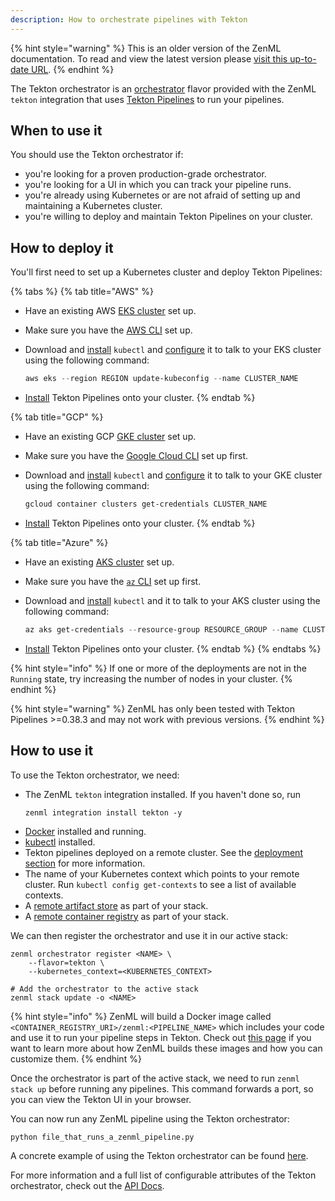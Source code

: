 ```yaml
---
description: How to orchestrate pipelines with Tekton
---
```


{% hint style="warning" %}
This is an older version of the ZenML documentation. To read and view the latest version please [visit this up-to-date URL](https://docs.zenml.io).
{% endhint %}


The Tekton orchestrator is an [orchestrator](./orchestrators.md) flavor 
provided with the ZenML `tekton` integration that uses [Tekton Pipelines](https://tekton.dev/) 
to run your pipelines.

## When to use it

You should use the Tekton orchestrator if:

* you're looking for a proven production-grade orchestrator.
* you're looking for a UI in which you can track your pipeline runs.
* you're already using Kubernetes or are not afraid of setting up and 
maintaining a Kubernetes cluster.
* you're willing to deploy and maintain Tekton Pipelines on your cluster.

## How to deploy it

You'll first need to set up a Kubernetes cluster and deploy Tekton Pipelines:

{% tabs %}
{% tab title="AWS" %}

* Have an existing
  AWS [EKS cluster](https://docs.aws.amazon.com/eks/latest/userguide/create-cluster.html)
  set up.
* Make sure you have the [AWS CLI](https://docs.aws.amazon.com/cli/latest/userguide/getting-started-install.html) set up.
* Download and [install](https://kubernetes.io/docs/tasks/tools/) `kubectl`
  and [configure](https://aws.amazon.com/premiumsupport/knowledge-center/eks-cluster-connection/)
  it to talk to your EKS cluster using the following command:

  ```powershell
  aws eks --region REGION update-kubeconfig --name CLUSTER_NAME
  ```
* [Install](https://tekton.dev/docs/pipelines/install/)
  Tekton Pipelines onto your cluster.
  {% endtab %}

{% tab title="GCP" %}

* Have an existing
  GCP [GKE cluster](https://cloud.google.com/kubernetes-engine/docs/quickstart)
  set up.
* Make sure you have the [Google Cloud CLI](https://cloud.google.com/sdk/docs/install-sdk) set up first.
* Download and [install](https://kubernetes.io/docs/tasks/tools/) `kubectl`
  and [configure](https://cloud.google.com/kubernetes-engine/docs/how-to/cluster-access-for-kubectl)
  it to talk to your GKE cluster using the following command:

  ```powershell
  gcloud container clusters get-credentials CLUSTER_NAME
  ```
* [Install](https://tekton.dev/docs/pipelines/install/)
  Tekton Pipelines onto your cluster.
  {% endtab %}

{% tab title="Azure" %}

* Have an
  existing [AKS cluster](https://azure.microsoft.com/en-in/services/kubernetes-service/#documentation)
  set up.
* Make sure you have the [`az` CLI](https://docs.microsoft.com/en-us/cli/azure/install-azure-cli) set up first.
* Download and [install](https://kubernetes.io/docs/tasks/tools/) `kubectl` and
  it to talk to your AKS cluster using the following command:

  ```powershell
  az aks get-credentials --resource-group RESOURCE_GROUP --name CLUSTER_NAME
  ```
* [Install](https://tekton.dev/docs/pipelines/install/)
  Tekton Pipelines onto your cluster.
{% endtab %}
{% endtabs %}

{% hint style="info" %}
If one or more of the deployments are not in the `Running` state, try increasing
the number of nodes in your cluster.
{% endhint %}

{% hint style="warning" %}
ZenML has only been tested with Tekton Pipelines >=0.38.3 and may not work with 
previous versions.
{% endhint %}

## How to use it

To use the Tekton orchestrator, we need:
* The ZenML `tekton` integration installed. If you haven't done so, run 
    ```shell
    zenml integration install tekton -y
    ```
* [Docker](https://www.docker.com) installed and running.
* [kubectl](https://kubernetes.io/docs/tasks/tools/#kubectl) installed.
* Tekton pipelines deployed on a remote cluster. See the [deployment section](#how-to-deploy-it) 
for more information.
* The name of your Kubernetes context which points to your remote cluster. 
Run `kubectl config get-contexts` to see a list of available contexts.
* A [remote artifact store](../artifact-stores/artifact-stores.md) as part of 
your stack.
* A [remote container registry](../container-registries/container-registries.md) 
as part of your stack.

We can then register the orchestrator and use it in our active stack:

```shell
zenml orchestrator register <NAME> \
    --flavor=tekton \
    --kubernetes_context=<KUBERNETES_CONTEXT>

# Add the orchestrator to the active stack
zenml stack update -o <NAME>
```

{% hint style="info" %}
ZenML will build a Docker image called `<CONTAINER_REGISTRY_URI>/zenml:<PIPELINE_NAME>`
which includes your code and use it to run your pipeline steps in Tekton. Check 
out [this page](../../advanced-guide/pipelines/containerization.md) if you want 
to learn more about how ZenML builds these images and how you can customize 
them.
{% endhint %}

Once the orchestrator is part of the active stack, we need to run 
`zenml stack up` before running any pipelines. This command forwards a port, so 
you can view the Tekton UI in your browser.

You can now run any ZenML pipeline using the Tekton orchestrator:
```shell
python file_that_runs_a_zenml_pipeline.py
```

A concrete example of using the Tekton orchestrator can be found 
[here](https://github.com/zenml-io/zenml/tree/main/examples/tekton_pipelines_orchestration).

For more information and a full list of configurable attributes of the Tekton 
orchestrator, check out the [API Docs](https://apidocs.zenml.io/latest/api_docs/integrations/#zenml.integrations.tekton.orchestrators.tekton_orchestrator.TektonOrchestrator).